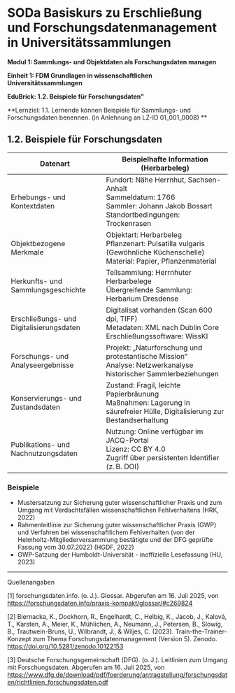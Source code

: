 <!--
*titel:
*author:in/urheber:in: Rebekka Reichert
orcid: https://orcid.org/0009-0006-8283-3234
email: SODa@sammlungen.io
*lizenz: cc by
lizenzlink: https://creativecommons.org/
*persistenter OER link: 
language: DE
version:  v1
beschreibung: 
format: SODaBasiskurs Workshop 
modultitel: Sammlungs- und Objektdaten als Forschungsdaten managen
modul: Modul 1
einheitstitel: Beispiele für Forschungsdaten
einheit: Einheit 1
lernziel: 
LZ-ID: LZ-ID_01_001_008
baustein: Baustein1.2
zielgruppe: https://zenodo.org/records/15574575
gestaltungsprinzip: Problemorientiertes Lernen und Peer Learning
keywords: ???
erstellungsdatum: 

technische metadaten:
medientyp: text
dateiformat: .md
dauer: 
größe:
software: Web
icon: https://raw.githubusercontent.com/chastik/SODa-Basiskurs/main/img/SODa-Logo_full.svg
icon: https://github.com/chastik/SODa-Basiskurs/blob/main/img/SODa-Logo_full.svg


link:    https://raw.githubusercontent.com/chastik/SODa-Basiskurs/refs/heads/main/soda.css

--> 

# SODa Basiskurs zu Erschließung und Forschungsdatenmanagement in Universitätssammlungen

**Modul 1: Sammlungs- und Objektdaten als Forschungsdaten managen**

**Einheit 1: FDM Grundlagen in wissenschaftlichen Universitätssammlungen**

**EduBrick: 1.2. Beispiele für Forschungsdaten"**

**Lernziel: 1.1. Lernende können Beispiele für Sammlungs- und Forschungsdaten benennen. (in Anlehnung an LZ-ID 01_001_0008) **


## 1.2. Beispiele für Forschungsdaten

| Datenart                               | Beispielhafte Information (Herbarbeleg)                                                                                           |
|----------------------------------------|-----------------------------------------------------------------------------------------------------------------------------------|
| Erhebungs- und Kontextdaten            | Fundort: Nähe Herrnhut, Sachsen-Anhalt<br>Sammeldatum: 1766<br>Sammler: Johann Jakob Bossart<br>Standortbedingungen: Trockenrasen |
| Objektbezogene Merkmale                | Objektart: Herbarbeleg<br>Pflanzenart: Pulsatilla vulgaris (Gewöhnliche Küchenschelle)<br>Material: Papier, Pflanzenmaterial     |
| Herkunfts- und Sammlungsgeschichte     | Teilsammlung: Herrnhuter Herbarbelege<br>Übergreifende Sammlung: Herbarium Dresdense                            |
| Erschließungs- und Digitalisierungsdaten | Digitalisat vorhanden (Scan 600 dpi, TIFF)<br>Metadaten: XML nach Dublin Core<br>Erschließungssoftware: WissKI                   |
| Forschungs- und Analyseergebnisse      | Projekt: „Naturforschung und protestantische Mission“<br>Analyse: Netzwerkanalyse historischer Sammlerbeziehungen                 |
| Konservierungs- und Zustandsdaten      | Zustand: Fragil, leichte Papierbräunung<br>Maßnahmen: Lagerung in säurefreier Hülle, Digitalisierung zur Bestandserhaltung         |
| Publikations- und Nachnutzungsdaten    | Nutzung: Online verfügbar im JACQ-Portal<br>Lizenz: CC BY 4.0<br>Zugriff über persistenten Identifier (z. B. DOI)                  |






### Beispiele

* Mustersatzung zur Sicherung guter wissenschaftlicher Praxis und zum Umgang mit Verdachtsfällen wissenschaftlichen Fehlverhaltens (HRK, 2022) 
* Rahmenleitlinie zur Sicherung guter wissenschaftlicher Praxis (GWP) und Verfahren bei wissenschaftlichem Fehlverhalten (von der Helmholtz-Mitgliederversammlung bestätigte und der DFG geprüfte Fassung vom 30.07.2022) (HGDF, 2022)
* GWP-Satzung der Humboldt-Universität - inoffizielle Lesefassung (HU, 2023)

-----------
Quellenangaben

[1] forschungsdaten.info. (o. J.). Glossar. Abgerufen am 16. Juli 2025, von https://forschungsdaten.info/praxis-kompakt/glossar/#c269824 

[2] Biernacka, K., Dockhorn, R., Engelhardt, C., Helbig, K., Jacob, J., Kalová, T., Karsten, A., Meier, K., Mühlichen, A., Neumann, J., Petersen, B., Slowig, B., Trautwein-Bruns, U., Wilbrandt, J., & Wiljes, C. (2023). Train-the-Trainer-Konzept zum Thema Forschungsdatenmanagement (Version 5). Zenodo. https://doi.org/10.5281/zenodo.10122153

[3] Deutsche Forschungsgemeinschaft (DFG). (o. J.). Leitlinien zum Umgang mit Forschungsdaten. Abgerufen am 16. Juli 2025, von https://www.dfg.de/download/pdf/foerderung/antragstellung/forschungsdaten/richtlinien_forschungsdaten.pdf






